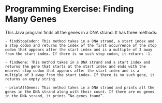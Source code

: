 # Programming Exercise: Finding Many Genes
This Java program finds all the genes in a DNA strand. It has three methods:

    - findStopCodon: This method takes in a DNA strand, a start index and a stop codon and returns the index of the first occurrence of the stop codon that appears after the start index and is a multiple of 3 away from the start index. If there is no such stop codon, it returns -1.
    
    - findGene: This method takes in a DNA strand and a start index and returns the gene that starts at the start index and ends with the nearest stop codon that appears after the start index and is a multiple of 3 away from the start index. If there is no such gene, it returns an empty string.
    
    - printAllGenes: This method takes in a DNA strand and prints all the genes in the DNA strand along with their count. If there are no genes in the DNA strand, it prints “No genes found”.
